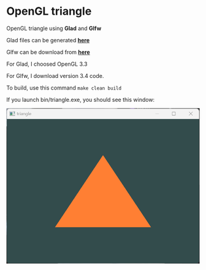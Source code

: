 # OpenGL triangle
OpenGL triangle using **Glad** and **Glfw**

Glad files can be generated **[here](https://glad.dav1d.de/)**

Glfw can be download from **[here](https://github.com/glfw/glfw)**

For Glad, I choosed OpenGL 3.3

For Glfw, I download version 3.4 code.

To build, use this command
`make clean build`

If you launch bin/triangle.exe, you should see this window:


![triangle](images/triangle.png)
